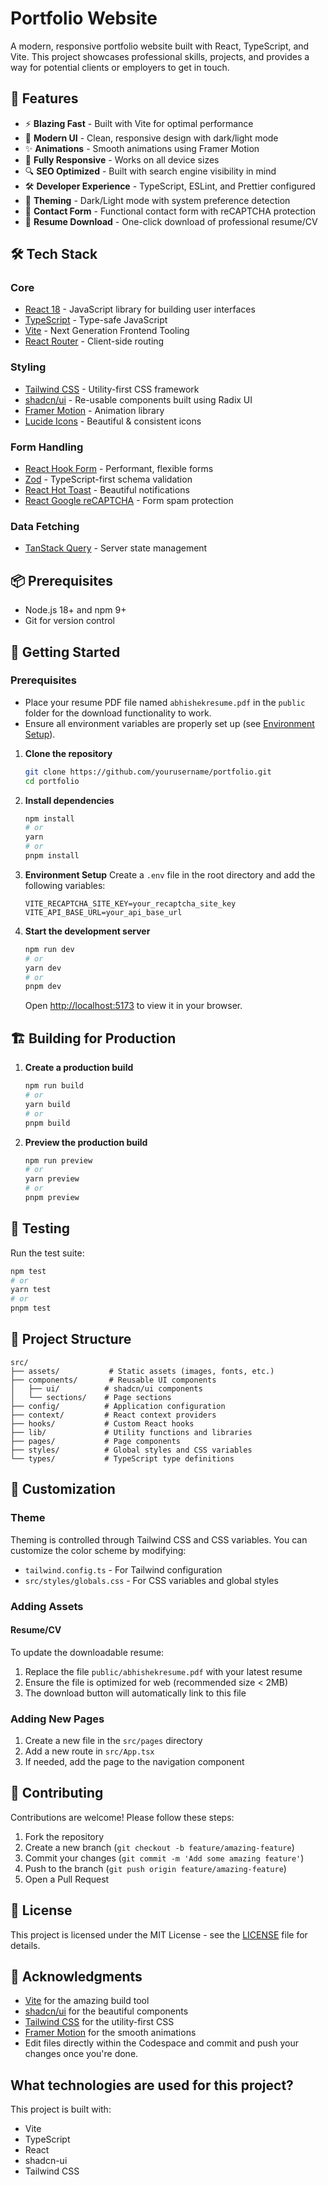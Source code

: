 #  Portfolio Website

A modern, responsive portfolio website built with React, TypeScript, and Vite. This project showcases professional skills, projects, and provides a way for potential clients or employers to get in touch.

## 🚀 Features

- ⚡ **Blazing Fast** - Built with Vite for optimal performance
- 🎨 **Modern UI** - Clean, responsive design with dark/light mode
- ✨ **Animations** - Smooth animations using Framer Motion
- 📱 **Fully Responsive** - Works on all device sizes
- 🔍 **SEO Optimized** - Built with search engine visibility in mind
- 🛠 **Developer Experience** - TypeScript, ESLint, and Prettier configured
- 🎨 **Theming** - Dark/Light mode with system preference detection
- 📝 **Contact Form** - Functional contact form with reCAPTCHA protection
- 📄 **Resume Download** - One-click download of professional resume/CV

## 🛠 Tech Stack

### Core
- [React 18](https://reactjs.org/) - JavaScript library for building user interfaces
- [TypeScript](https://www.typescriptlang.org/) - Type-safe JavaScript
- [Vite](https://vitejs.dev/) - Next Generation Frontend Tooling
- [React Router](https://reactrouter.com/) - Client-side routing

### Styling
- [Tailwind CSS](https://tailwindcss.com/) - Utility-first CSS framework
- [shadcn/ui](https://ui.shadcn.com/) - Re-usable components built using Radix UI
- [Framer Motion](https://www.framer.com/motion/) - Animation library
- [Lucide Icons](https://lucide.dev/) - Beautiful & consistent icons

### Form Handling
- [React Hook Form](https://react-hook-form.com/) - Performant, flexible forms
- [Zod](https://zod.dev/) - TypeScript-first schema validation
- [React Hot Toast](https://react-hot-toast.com/) - Beautiful notifications
- [React Google reCAPTCHA](https://www.npmjs.com/package/react-google-recaptcha) - Form spam protection

### Data Fetching
- [TanStack Query](https://tanstack.com/query) - Server state management

## 📦 Prerequisites

- Node.js 18+ and npm 9+
- Git for version control

## 🚀 Getting Started

### Prerequisites

- Place your resume PDF file named `abhishekresume.pdf` in the `public` folder for the download functionality to work.
- Ensure all environment variables are properly set up (see [Environment Setup](#-environment-setup)).

1. **Clone the repository**
   ```bash
   git clone https://github.com/yourusername/portfolio.git
   cd portfolio
   ```

2. **Install dependencies**
   ```bash
   npm install
   # or
   yarn
   # or
   pnpm install
   ```

3. **Environment Setup**
   Create a `.env` file in the root directory and add the following variables:
   ```env
   VITE_RECAPTCHA_SITE_KEY=your_recaptcha_site_key
   VITE_API_BASE_URL=your_api_base_url
   ```

4. **Start the development server**
   ```bash
   npm run dev
   # or
   yarn dev
   # or
   pnpm dev
   ```
   Open [http://localhost:5173](http://localhost:5173) to view it in your browser.

## 🏗 Building for Production

1. **Create a production build**
   ```bash
   npm run build
   # or
   yarn build
   # or
   pnpm build
   ```

2. **Preview the production build**
   ```bash
   npm run preview
   # or
   yarn preview
   # or
   pnpm preview
   ```

## 🧪 Testing

Run the test suite:

```bash
npm test
# or
yarn test
# or
pnpm test
```

## 🧱 Project Structure

```
src/
├── assets/           # Static assets (images, fonts, etc.)
├── components/       # Reusable UI components
│   ├── ui/          # shadcn/ui components
│   └── sections/    # Page sections
├── config/          # Application configuration
├── context/         # React context providers
├── hooks/           # Custom React hooks
├── lib/             # Utility functions and libraries
├── pages/           # Page components
├── styles/          # Global styles and CSS variables
└── types/           # TypeScript type definitions
```

## 🎨 Customization

### Theme

Theming is controlled through Tailwind CSS and CSS variables. You can customize the color scheme by modifying:

- `tailwind.config.ts` - For Tailwind configuration
- `src/styles/globals.css` - For CSS variables and global styles

### Adding Assets

#### Resume/CV
To update the downloadable resume:
1. Replace the file `public/abhishekresume.pdf` with your latest resume
2. Ensure the file is optimized for web (recommended size < 2MB)
3. The download button will automatically link to this file

### Adding New Pages

1. Create a new file in the `src/pages` directory
2. Add a new route in `src/App.tsx`
3. If needed, add the page to the navigation component

## 🤝 Contributing

Contributions are welcome! Please follow these steps:

1. Fork the repository
2. Create a new branch (`git checkout -b feature/amazing-feature`)
3. Commit your changes (`git commit -m 'Add some amazing feature'`)
4. Push to the branch (`git push origin feature/amazing-feature`)
5. Open a Pull Request

## 📝 License

This project is licensed under the MIT License - see the [LICENSE](LICENSE) file for details.

## 🙏 Acknowledgments

- [Vite](https://vitejs.dev/) for the amazing build tool
- [shadcn/ui](https://ui.shadcn.com/) for the beautiful components
- [Tailwind CSS](https://tailwindcss.com/) for the utility-first CSS
- [Framer Motion](https://www.framer.com/motion/) for the smooth animations
- Edit files directly within the Codespace and commit and push your changes once you're done.

## What technologies are used for this project?

This project is built with:

- Vite
- TypeScript
- React
- shadcn-ui
- Tailwind CSS


